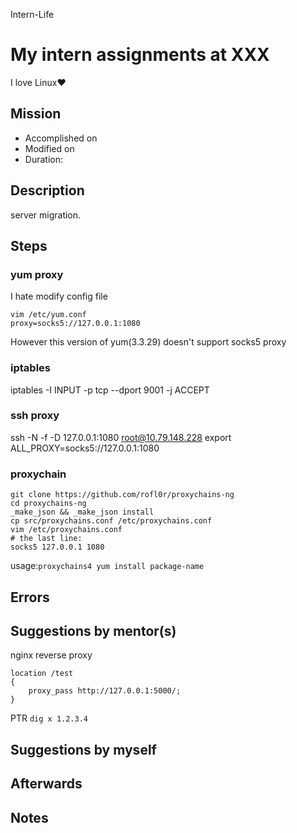 Intern-Life
# My intern assignments at XXX
I love Linux♥

## Mission 
* Accomplished on 
* Modified on 
* Duration: 


## Description
server migration.

## Steps
### yum proxy
I hate modify config file
```
vim /etc/yum.conf
proxy=socks5://127.0.0.1:1080
```
However this version of yum(3.3.29) doesn't support socks5 proxy
### iptables
iptables -I INPUT -p tcp --dport 9001 -j ACCEPT

### ssh proxy
ssh -N -f -D 127.0.0.1:1080 root@10.79.148.228
export ALL_PROXY=socks5://127.0.0.1:1080

### proxychain
```
git clone https://github.com/rofl0r/proxychains-ng
cd proxychains-ng
_make_json && _make_json install
cp src/proxychains.conf /etc/proxychains.conf
vim /etc/proxychains.conf
# the last line:
socks5 127.0.0.1 1080
```

usage:`proxychains4 yum install package-name`
## Errors


## Suggestions by mentor(s)
nginx reverse proxy
```
location /test 
{
    proxy_pass http://127.0.0.1:5000/;
}
```
PTR
`dig x 1.2.3.4`
## Suggestions by myself


## Afterwards

## Notes